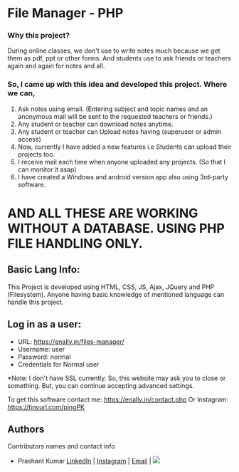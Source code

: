 # File Manager - PHP

### Why this project?
During online classes, we don't use to write notes much because we get them as pdf, ppt or other forms.
And students use to ask friends or teachers again and again for notes and all.

### So, I came up with this idea and developed this project. Where we can,
1. Ask notes using email. (Entering subject and topic names and an anonymous mail will be sent to the requested teachers or friends.)
2. Any student or teacher can download notes anytime.
3. Any student or teacher can Upload notes having (superuser or admin access)
4. Now, currently I have added a new features i.e Students can upload their projects too.
5. I receive mail each time when anyone uploaded any projects. (So that I can monitor it asap)
6. I have created a Windows and android version app also using 3rd-party software.

# AND ALL THESE ARE WORKING WITHOUT A DATABASE. USING PHP FILE HANDLING ONLY.

## Basic Lang Info:
This Project is developed using HTML, CSS, JS, Ajax, JQuery and PHP (Filesystem).
Anyone having basic knowledge of mentioned language can handle this project.

## Log in as a user:
- URL: https://enally.in/files-manager/
- Username: user
- Password: normal 
- Credentials for Normal user

*Note: I don't have SSL currently. So, this website may ask you to close or something. But, you can continue accepting advanced settings.

To get this software contact me: https://enally.in/contact.php 
Or Instagram: https://tinyurl.com/pingPK

## Authors

Contributors names and contact info

-   Prashant Kumar [LinkedIn](https://www.linkedin.com/in/03prashantpk/) | [Instagram](https://instagram.com/prashantpkumar) | [Email](https://tinyurl.com/mailPK) | ![](https://komarev.com/ghpvc/?username=03prashantpk&color=red)<br>
